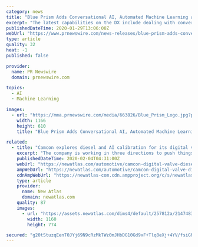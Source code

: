 ```yaml
---
category: news
title: "Blue Prism Adds Conversational AI, Automated Machine Learning and Integration with Citrix to its Digital Workforce"
excerpt: "The latest capabilities on the DX include dealing with conversational AI (working with chatbots), adding automated machine learning as well as new integrations with Citrix. With just a few clicks users can drag and drop these new capabilities into Blue Prism's Digital Workforce—no coding required. \"Blue Prism's vision of providing a Digital ..."
publishedDateTime: 2020-01-29T13:06:00Z
webUrl: "https://www.prnewswire.com/news-releases/blue-prism-adds-conversational-ai-automated-machine-learning-and-integration-with-citrix-to-its-digital-workforce-300994967.html"
type: article
quality: 32
heat: -1
published: false

provider:
  name: PR Newswire
  domain: prnewswire.com

topics:
  - AI
  - Machine Learning

images:
  - url: "https://mma.prnewswire.com/media/663826/Blue_Prism_Logo.jpg?p=facebook"
    width: 1166
    height: 610
    title: "Blue Prism Adds Conversational AI, Automated Machine Learning and Integration with Citrix to its Digital Workforce"

related:
  - title: "Camcon explores diesel and AI calibration for its digital valve train"
    excerpt: "The company is working in three directions to push things forward: it's building plug and play valve train kits for a range of common single-cylinder research engines, it's opening up to the heavy-duty diesel (HDD) market, and it's assembling a machine learning team to start applying artificial intelligence to the complex task of calibrating ..."
    publishedDateTime: 2020-02-04T04:31:00Z
    webUrl: "https://newatlas.com/automotive/camcon-digital-valve-diesel-ai/"
    ampWebUrl: "https://newatlas.com/automotive/camcon-digital-valve-diesel-ai/?amp=true"
    cdnAmpWebUrl: "https://newatlas-com.cdn.ampproject.org/c/s/newatlas.com/automotive/camcon-digital-valve-diesel-ai/?amp=true"
    type: article
    provider:
      name: New Atlas
      domain: newatlas.com
    quality: 87
    images:
      - url: "https://assets.newatlas.com/dims4/default/257812a/2147483647/strip/true/crop/1619x1080+0+0/resize/1160x774!/quality/90/?url=https%3A%2F%2Fassets.newatlas.com%2Farchive%2Fcamcon-digital-iva-valve-system-4.jpg"
        width: 1160
        height: 774

secured: "g20tStuzqEenT0JYj69N9cRzMkTWz0mJHbDG10Gd9xF+Tlq8eXj+4YV/fsiGhXidJ61pDBDkpw0EkXzLG4HaudHA96JkApx5t5IOSO8jQdFFrYTecpMNLXQG+BphkVGJMsRW24mRltXMIxSL0CfdHSTokk+gK2Ey4stR2w3a6Z3W7MP0N02ok63PotOIEdUjfNS2QNOxE1l+IAkHrfsmnWxqtJp+r4xk9WNe9/Xq3NcAmBM/EFiW3UcEYCvblf0VlHzvPeJViQw5znXVRmGhUDRfTEk8kMGdQtiIwX0VJsNuQgDzBaVgGXVd64ch2HzqBzyEDIdJcOqTMdChFcsqEraOYb6qIALBfpfatXqyuoddQo/pnh53ZvYVJXpvCPe1g/V/79pK4c+cWS9U0PsmPONcUYo94QiMGVv1K+WwJGPF2s3O3bapeksvACB2zgMMAHG9i6SMMMXtfuAAbgZ82PPkwYsd3goo4shf6rO7BvU=;mPpi+pNmBL8ifd+ot+sJng=="
---
```


